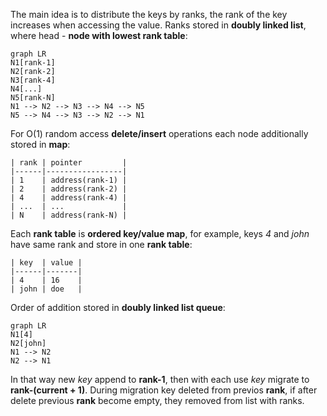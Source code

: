 The main idea is to distribute the keys by ranks, the rank of the key increases when accessing the value. Ranks stored in **doubly linked list**, where head - **node with lowest rank table**:
```mermaid
graph LR
N1[rank-1]
N2[rank-2]
N3[rank-4]
N4[...]
N5[rank-N]
N1 --> N2 --> N3 --> N4 --> N5
N5 --> N4 --> N3 --> N2 --> N1
```
For O(1) random access **delete/insert** operations each node additionally stored in **map**:
```
| rank | pointer         |
|------|-----------------|
| 1    | address(rank-1) |
| 2    | address(rank-2) |
| 4    | address(rank-4) |
| ...  | ...             |
| N    | address(rank-N) |
```

Each **rank table** is **ordered key/value map**, for example, keys *4* and *john* have same rank and store in one **rank table**:
```
| key  | value |
|------|-------|
| 4    | 16    |
| john | doe   |
```
Order of addition stored in **doubly linked list queue**:
```mermaid
graph LR
N1[4]
N2[john]
N1 --> N2
N2 --> N1
```
In that way new *key* append to **rank-1**, then with each use *key* migrate to **rank-(current + 1)**. During migration key deleted from previos **rank**, if after delete previous **rank** become empty, they removed from list with ranks.
